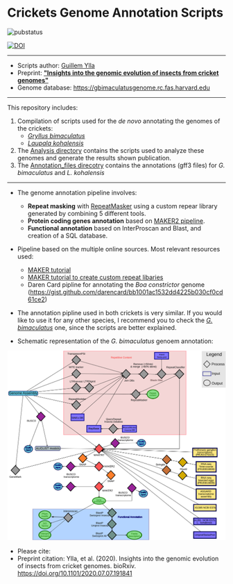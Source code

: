 # Crickets Genome Annotation Scripts


![pubstatus](https://img.shields.io/badge/Publication:-Under_review-orange)

[![DOI](https://zenodo.org/badge/243057984.svg)](https://zenodo.org/badge/latestdoi/243057984)







--------------

- Scripts author: [Guillem Ylla](https://guillemylla.github.io/)
- Preprint: [**"Insights into the genomic evolution of insects from cricket genomes"**](https://www.biorxiv.org/content/10.1101/2020.07.07.191841v2)
- Genome database: https://gbimaculatusgenome.rc.fas.harvard.edu 
------

This repository includes:

1. Compilation of scripts used for the *de novo* annotating the genomes of the crickets:
	- [*Gryllus bimaculatus*](G_bimaculatus)
	- [*Laupala kohalensis*](L_kohalensis)
2. The [Analysis directory](Analysis) contains the scripts used to analyze these genomes and generate the results shown  publication.
3. The [Annotation_files direcotry](Annotation_files)  contains the annotations (gff3 files) for *G. bimaculatus* and *L. kohalensis*

-----

- The genome annotation pipeline involves:
	- **Repeat masking** with [RepeatMasker](http://www.repeatmasker.org/) using a custom repear library generated by combining 5 different tools.
	- **Protein coding genes annotation** based on [MAKER2 pipeline](https://www.yandell-lab.org/software/maker.html).
	- **Functional annotation** based on InterProscan and Blast, and creation of a SQL database.


- Pipeline based on the multiple online sources. Most relevant resources used:
	 - [MAKER tutorial](http://weatherby.genetics.utah.edu/MAKER/wiki/index.php/MAKER_Tutorial_for_WGS_Assembly_and_Annotation_Winter_School_2018)
	 - [MAKER tutorial to create custom repeat libaries](http://weatherby.genetics.utah.edu/MAKER/wiki/index.php/Repeat_Library_Construction-Advanced)
	 - Daren Card pipline for annotating the *Boa constrictor* genome (https://gist.github.com/darencard/bb1001ac1532dd4225b030cf0cd61ce2)

- The annotation pipline used in both crickets is very similar. If you would like to use it for any other species, I recommend you to check the [*G. bimaculatus*](https://github.com/guillemylla/Crickets_Genome_Annotation_Public/tree/master/G_bimaculatus) one, since the scripts are better explained.

- Schematic representation of the *G. bimaculatus* genoem annotation:

![G. bimaculatus pipline](G_bimaculatus/Supplementary_Figure_1_PipelineGbi.png)


- Please cite: 
- Preprint citation: Ylla, et al. (2020). Insights into the genomic evolution of insects from cricket genomes. bioRxiv. https://doi.org/10.1101/2020.07.07.191841
